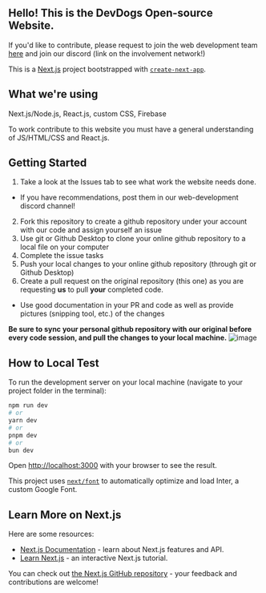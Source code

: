 ## Hello! This is the DevDogs Open-source Website.

If you'd like to contribute, please request to join the web development team [here](https://github.com/orgs/DevDogs-UGA/teams/24-25-website-contributors) and join our discord (link on the involvement network!)

This is a [Next.js](https://nextjs.org/) project bootstrapped with [`create-next-app`](https://github.com/vercel/next.js/tree/canary/packages/create-next-app).

## What we're using
Next.js/Node.js, React.js, custom CSS, Firebase

To work contribute to this website you must have a general understanding of JS/HTML/CSS and React.js.

## Getting Started

1. Take a look at the Issues tab to see what work the website needs done.
  * If you have recommendations, post them in our web-development discord channel!
2. Fork this repository to create a github repository under your account with our code and assign yourself an issue
3. Use git or Github Desktop to clone your online github repository to a local file on your computer
4. Complete the issue tasks
5. Push your local changes to your online github repository (through git or Github Desktop)
5. Create a pull request on the original repository (this one) as you are requesting **us** to pull **your** completed code.
  * Use good documentation in your PR and code as well as provide pictures (snipping tool, etc.) of the changes

**Be sure to sync your personal github repository with our original before every code session, and pull the changes to your local machine.**
![image](https://github.com/user-attachments/assets/3e333d93-2fca-4496-b3c3-4c23c10d170e)

## How to Local Test
To run the development server on your local machine (navigate to your project folder in the terminal):

```bash
npm run dev
# or
yarn dev
# or
pnpm dev
# or
bun dev
```

Open [http://localhost:3000](http://localhost:3000) with your browser to see the result.

This project uses [`next/font`](https://nextjs.org/docs/basic-features/font-optimization) to automatically optimize and load Inter, a custom Google Font.

## Learn More on Next.js

Here are some resources:

- [Next.js Documentation](https://nextjs.org/docs) - learn about Next.js features and API.
- [Learn Next.js](https://nextjs.org/learn) - an interactive Next.js tutorial.

You can check out [the Next.js GitHub repository](https://github.com/vercel/next.js/) - your feedback and contributions are welcome!

